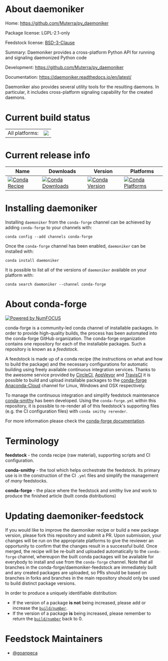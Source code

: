 About daemoniker
================

Home: https://github.com/Muterra/py_daemoniker

Package license: LGPL-2.1-only

Feedstock license: [BSD-3-Clause](https://github.com/conda-forge/daemoniker-feedstock/blob/master/LICENSE.txt)

Summary: Daemoniker provides a cross-platform Python API for running and signaling daemonized Python code

Development: https://github.com/Muterra/py_daemoniker

Documentation: https://daemoniker.readthedocs.io/en/latest/

Daemoniker also provides several utility tools for the resulting daemons.
In particular, it includes cross-platform signaling capability for the created daemons.


Current build status
====================


<table><tr><td>All platforms:</td>
    <td>
      <a href="https://dev.azure.com/conda-forge/feedstock-builds/_build/latest?definitionId=11003&branchName=master">
        <img src="https://dev.azure.com/conda-forge/feedstock-builds/_apis/build/status/daemoniker-feedstock?branchName=master">
      </a>
    </td>
  </tr>
</table>

Current release info
====================

| Name | Downloads | Version | Platforms |
| --- | --- | --- | --- |
| [![Conda Recipe](https://img.shields.io/badge/recipe-daemoniker-green.svg)](https://anaconda.org/conda-forge/daemoniker) | [![Conda Downloads](https://img.shields.io/conda/dn/conda-forge/daemoniker.svg)](https://anaconda.org/conda-forge/daemoniker) | [![Conda Version](https://img.shields.io/conda/vn/conda-forge/daemoniker.svg)](https://anaconda.org/conda-forge/daemoniker) | [![Conda Platforms](https://img.shields.io/conda/pn/conda-forge/daemoniker.svg)](https://anaconda.org/conda-forge/daemoniker) |

Installing daemoniker
=====================

Installing `daemoniker` from the `conda-forge` channel can be achieved by adding `conda-forge` to your channels with:

```
conda config --add channels conda-forge
```

Once the `conda-forge` channel has been enabled, `daemoniker` can be installed with:

```
conda install daemoniker
```

It is possible to list all of the versions of `daemoniker` available on your platform with:

```
conda search daemoniker --channel conda-forge
```


About conda-forge
=================

[![Powered by NumFOCUS](https://img.shields.io/badge/powered%20by-NumFOCUS-orange.svg?style=flat&colorA=E1523D&colorB=007D8A)](http://numfocus.org)

conda-forge is a community-led conda channel of installable packages.
In order to provide high-quality builds, the process has been automated into the
conda-forge GitHub organization. The conda-forge organization contains one repository
for each of the installable packages. Such a repository is known as a *feedstock*.

A feedstock is made up of a conda recipe (the instructions on what and how to build
the package) and the necessary configurations for automatic building using freely
available continuous integration services. Thanks to the awesome service provided by
[CircleCI](https://circleci.com/), [AppVeyor](https://www.appveyor.com/)
and [TravisCI](https://travis-ci.com/) it is possible to build and upload installable
packages to the [conda-forge](https://anaconda.org/conda-forge)
[Anaconda-Cloud](https://anaconda.org/) channel for Linux, Windows and OSX respectively.

To manage the continuous integration and simplify feedstock maintenance
[conda-smithy](https://github.com/conda-forge/conda-smithy) has been developed.
Using the ``conda-forge.yml`` within this repository, it is possible to re-render all of
this feedstock's supporting files (e.g. the CI configuration files) with ``conda smithy rerender``.

For more information please check the [conda-forge documentation](https://conda-forge.org/docs/).

Terminology
===========

**feedstock** - the conda recipe (raw material), supporting scripts and CI configuration.

**conda-smithy** - the tool which helps orchestrate the feedstock.
                   Its primary use is in the construction of the CI ``.yml`` files
                   and simplify the management of *many* feedstocks.

**conda-forge** - the place where the feedstock and smithy live and work to
                  produce the finished article (built conda distributions)


Updating daemoniker-feedstock
=============================

If you would like to improve the daemoniker recipe or build a new
package version, please fork this repository and submit a PR. Upon submission,
your changes will be run on the appropriate platforms to give the reviewer an
opportunity to confirm that the changes result in a successful build. Once
merged, the recipe will be re-built and uploaded automatically to the
`conda-forge` channel, whereupon the built conda packages will be available for
everybody to install and use from the `conda-forge` channel.
Note that all branches in the conda-forge/daemoniker-feedstock are
immediately built and any created packages are uploaded, so PRs should be based
on branches in forks and branches in the main repository should only be used to
build distinct package versions.

In order to produce a uniquely identifiable distribution:
 * If the version of a package **is not** being increased, please add or increase
   the [``build/number``](https://conda.io/docs/user-guide/tasks/build-packages/define-metadata.html#build-number-and-string).
 * If the version of a package **is** being increased, please remember to return
   the [``build/number``](https://conda.io/docs/user-guide/tasks/build-packages/define-metadata.html#build-number-and-string)
   back to 0.

Feedstock Maintainers
=====================

* [@goanpeca](https://github.com/goanpeca/)

